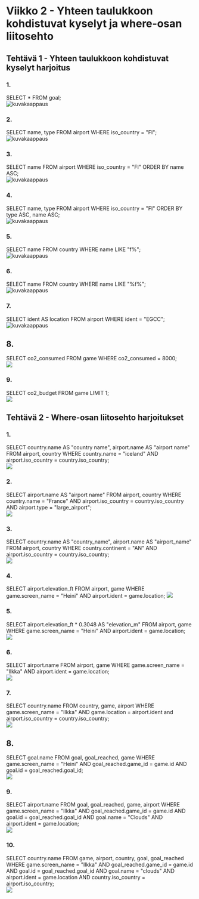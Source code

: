 # Viikko 2 - Yhteen taulukkoon kohdistuvat kyselyt ja where-osan liitosehto

## Tehtävä 1 - Yhteen taulukkoon kohdistuvat kyselyt harjoitus

### 1.

SELECT * FROM goal;  
![kuvakaappaus](k1.png)

### 2.

SELECT name, type FROM airport WHERE iso_country = "FI";  
![kuvakaappaus](k2.png)

### 3.

SELECT name FROM airport WHERE iso_country = "FI" ORDER BY name ASC;  
![kuvakaappaus](k3.png)

### 4.

SELECT name, type FROM airport WHERE iso_country = "FI" ORDER BY type ASC, name ASC;  
![kuvakaappaus](k4.png)

### 5.

SELECT name FROM country WHERE name LIKE "f%";  
![kuvakaappaus](k5.png)

### 6.

SELECT name FROM country WHERE name LIKE "%f%";  
![kuvakaappaus](k6.png)

### 7.

SELECT ident AS location FROM airport WHERE ident = "EGCC";  
![kuvakaappaus](k7.png)

## 8.

SELECT co2_consumed FROM game WHERE co2_consumed = 8000;  
![](image-1.png)

### 9.

SELECT co2_budget FROM game LIMIT 1;  
![](image-2.png)


## Tehtävä 2 - Where-osan liitosehto harjoitukset

### 1.

SELECT country.name AS "country name", airport.name AS "airport name" FROM airport, country WHERE country.name = "iceland" AND airport.iso_country = country.iso_country;  
![](image-3.png)

### 2.

SELECT airport.name AS "airport name" FROM airport, country WHERE country.name = "France" AND airport.iso_country = country.iso_country AND airport.type = "large_airport";  
![](image-4.png)

### 3.

SELECT country.name AS "country_name", airport.name AS "airport_name" FROM airport, country WHERE country.continent = "AN" AND airport.iso_country = country.iso_country;  
![](image-5.png)

### 4.

SELECT airport.elevation_ft FROM airport, game WHERE game.screen_name = "Heini" AND airport.ident = game.location;
![](image-6.png)

### 5.

SELECT airport.elevation_ft * 0.3048 AS "elevation_m" FROM airport, game WHERE game.screen_name = "Heini" AND airport.ident = game.location;  
![](image-7.png)

### 6.

SELECT airport.name FROM airport, game WHERE game.screen_name = "Ilkka" AND airport.ident = game.location;  
![](image-8.png)

### 7.

SELECT country.name FROM country, game, airport WHERE game.screen_name = "Ilkka" AND game.location = airport.ident and airport.iso_country = country.iso_country;  
![](image-9.png)

## 8.

SELECT goal.name FROM goal, goal_reached, game WHERE game.screen_name = "Heini" AND goal_reached.game_id = game.id AND goal.id = goal_reached.goal_id;  
![](image-10.png)

### 9.

SELECT airport.name FROM goal, goal_reached, game, airport WHERE game.screen_name = "Ilkka" AND goal_reached.game_id = game.id AND goal.id = goal_reached.goal_id AND goal.name = "Clouds" AND airport.ident = game.location;  
![](image-11.png)

### 10.

SELECT country.name FROM game, airport, country, goal, goal_reached WHERE game.screen_name = "Ilkka" AND goal_reached.game_id = game.id AND goal.id = goal_reached.goal_id AND goal.name = "clouds" AND airport.ident = game.location AND country.iso_country = airport.iso_country;  
![](image-12.png)